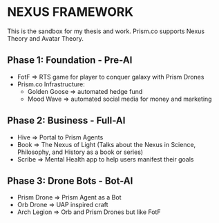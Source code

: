 # NEXUS FRAMEWORK
This is the sandbox for my thesis and work. Prism.co supports Nexus Theory and Avatar Theory.

## Phase 1: Foundation - Pre-AI
- FotF => RTS game for player to conquer galaxy with Prism Drones
- Prism.co Infrastructure:
  - Golden Goose => automated hedge fund
  - Mood Wave => automated social media for money and marketing

## Phase 2: Business - Full-AI
- Hive => Portal to Prism Agents
- Book => The Nexus of Light (Talks about the Nexus in Science, Philosophy, and History as a book or series)
- Scribe => Mental Health app to help users manifest their goals

## Phase 3: Drone Bots - Bot-AI
- Prism Drone => Prism Agent as a Bot
- Orb Drone => UAP inspired craft
- Arch Legion => Orb and Prism Drones but like FotF


